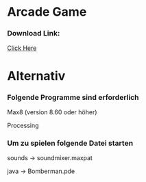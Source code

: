 # Arcade Game

<h3> Download Link: </h3>
<a href="https://drive.google.com/file/d/1hSrG9Gbw9ECSJFN-rYwo8g2XMwtN0HPM/view?usp=sharing">Click Here</a>



# Alternativ 
<h3> Folgende Programme sind erforderlich </h3>
<p> Max8 (version 8.60 oder höher)</p>
<p>Processing </p>



<h3> Um zu spielen folgende Datei starten </h3>     
<p> sounds -> soundmixer.maxpat </p> 
<p>java -> Bomberman.pde </p>
